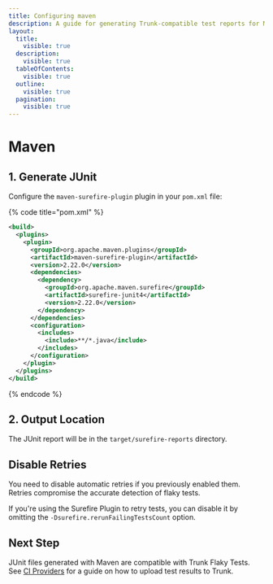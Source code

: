 ```yaml
---
title: Configuring maven
description: A guide for generating Trunk-compatible test reports for Maven
layout:
  title:
    visible: true
  description:
    visible: true
  tableOfContents:
    visible: true
  outline:
    visible: true
  pagination:
    visible: true
---
```


# Maven

## 1. Generate JUnit

Configure the `maven-surefire-plugin` plugin in your `pom.xml` file:

{% code title="pom.xml" %}
```xml
<build>
  <plugins>
    <plugin>
      <groupId>org.apache.maven.plugins</groupId>
      <artifactId>maven-surefire-plugin</artifactId>
      <version>2.22.0</version>
      <dependencies>
        <dependency>
          <groupId>org.apache.maven.surefire</groupId>
          <artifactId>surefire-junit4</artifactId>
          <version>2.22.0</version>
        </dependency>
      </dependencies>
      <configuration>
        <includes>
          <include>**/*.java</include>
        </includes>
      </configuration>
    </plugin>
  </plugins>
</build>
```
{% endcode %}

## 2. Output Location

The JUnit report will be in the `target/surefire-reports` directory.

## Disable Retries

You need to disable automatic retries if you previously enabled them. Retries compromise the accurate detection of flaky tests.&#x20;

If you're using the Surefire Plugin to retry tests, you can disable it by omitting the `-Dsurefire.rerunFailingTestsCount` option.

## Next Step

JUnit files generated with Maven are compatible with Trunk Flaky Tests. See [CI Providers](https://docs.trunk.io/flaky-tests/get-started/ci-providers) for a guide on how to upload test results to Trunk.
